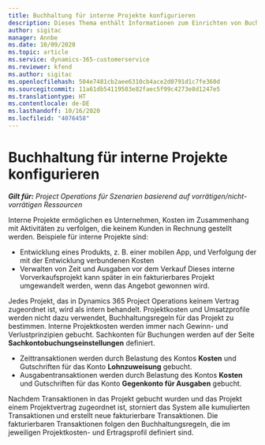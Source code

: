```yaml
---
title: Buchhaltung für interne Projekte konfigurieren
description: Dieses Thema enthält Informationen zum Einrichten von Buchhaltungspraktiken für interne Projekte in Project Operations.
author: sigitac
manager: Annbe
ms.date: 10/09/2020
ms.topic: article
ms.service: dynamics-365-customerservice
ms.reviewer: kfend
ms.author: sigitac
ms.openlocfilehash: 504e7481cb2aee6310cb4ace2d0791d1c7fe360d
ms.sourcegitcommit: 11a61db54119503e82faec5f99c4273e8d1247e5
ms.translationtype: HT
ms.contentlocale: de-DE
ms.lasthandoff: 10/16/2020
ms.locfileid: "4076458"
---
```

# <a name="configure-accounting-for-internal-projects"></a>Buchhaltung für interne Projekte konfigurieren

_**Gilt für:** Project Operations für Szenarien basierend auf vorrätigen/nicht-vorrätigen Ressourcen_

Interne Projekte ermöglichen es Unternehmen, Kosten im Zusammenhang mit Aktivitäten zu verfolgen, die keinem Kunden in Rechnung gestellt werden. Beispiele für interne Projekte sind:

- Entwicklung eines Produkts, z. B. einer mobilen App, und Verfolgung der mit der Entwicklung verbundenen Kosten
- Verwalten von Zeit und Ausgaben vor dem Verkauf Dieses interne Vorverkaufsprojekt kann später in ein fakturierbares Projekt umgewandelt werden, wenn das Angebot gewonnen wird.

Jedes Projekt, das in Dynamics 365 Project Operations keinem Vertrag zugeordnet ist, wird als intern behandelt. Projektkosten und Umsatzprofile werden nicht dazu verwendet, Buchhaltungsregeln für das Projekt zu bestimmen. Interne Projektkosten werden immer nach Gewinn- und Verlustprinzipien gebucht. Sachkonten für Buchungen werden auf der Seite **Sachkontobuchungseinstellungen** definiert.

- Zeittransaktionen werden durch Belastung des Kontos **Kosten** und Gutschriften für das Konto **Lohnzuweisung** gebucht.
- Ausgabentransaktionen werden durch Belastung des Kontos **Kosten** und Gutschriften für das Konto **Gegenkonto für Ausgaben** gebucht.

Nachdem Transaktionen in das Projekt gebucht wurden und das Projekt einem Projektvertrag zugeordnet ist, storniert das System alle kumulierten Transaktionen und erstellt neue fakturierbare Transaktionen. Die fakturierbaren Transaktionen folgen den Buchhaltungsregeln, die im jeweiligen Projektkosten- und Ertragsprofil definiert sind.



